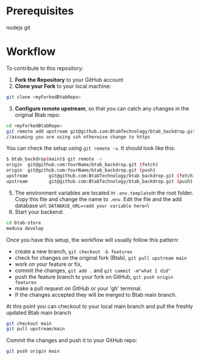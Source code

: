 # Prerequisites

nodejs
git

# Workflow

To contribute to this repository:

1.  **Fork the Repository** to your GitHub account
2.  **Clone your Fork** to your local machine:

```bash
git clone <myForkedBtabRepo>
```

3. **Configure remote upstream**, so that you can catch any changes in the original Btab repo:

```sh
cd <myForkedBtabRepo>
git remote add upstream git@github.com:BtabTechnology/btab_backdrop.git (fetch)
//assuming you are using ssh otherwise change to https
```

You can check the setup using `git remote -v`. It should look like this:

```sh
$ btab_backdrop(main)$ git remote -v
origin  git@github.com:YourName/btab_backdrop.git (fetch)
origin  git@github.com:YourName/btab_backdrop.git (push)
upstream        git@github.com:BtabTechnology/btab_backdrop.git (fetch)
upstream        git@github.com:BtabTechnology/btab_backdrop.git (push)
```

5. The environment variables are located in `.env.template`in the root folder. Copy this file and change the name to `.env`. Edit the file and the add database url: `DATABASE_URL=<add your variable here>`\
6. Start your backend:

```sh
cd btab-store
medusa develop
```

Once you have this setup, the workflow will usually follow this pattern:

- create a new branch, `git checkout -b featurex`
- check for changes on the original fork (Btab), `git pull upstream main`
- work on your feature or fix,
- commit the changes, `git add .` and `git commit -m"what I did"`
- push the feature branch to your fork on GitHub, `git push origin featurex`
- make a pull request on GitHub or your 'gh' terminal.
- If the changes accepted they will be merged to Btab main branch.

At this point you can checkout to your local main branch and pull the freshly updated Btab main branch

```sh
git checkout main
git pull upstream/main
```

Commit the changes and push it to your GitHub repo:

```sh
git push origin main
```
